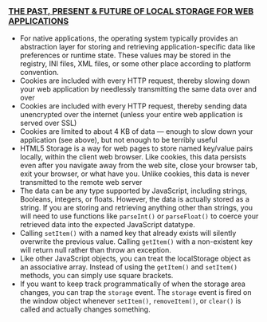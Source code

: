 ### [THE PAST, PRESENT & FUTURE OF LOCAL STORAGE FOR WEB APPLICATIONS](http://diveinto.html5doctor.com/storage.html)

- For native applications, the operating system typically provides an abstraction layer for storing and retrieving application-specific data like preferences or runtime state. These values may be stored in the registry, INI files, XML files, or some other place according to platform convention. 
- Cookies are included with every HTTP request, thereby slowing down your web application by needlessly transmitting the same data over and over
- Cookies are included with every HTTP request, thereby sending data unencrypted over the internet (unless your entire web application is served over SSL)
- Cookies are limited to about 4 KB of data — enough to slow down your application (see above), but not enough to be terribly useful
- HTML5 Storage is a way for web pages to store named key/value pairs locally, within the client web browser. Like cookies, this data persists even after you navigate away from the web site, close your browser tab, exit your browser, or what have you. Unlike cookies, this data is never transmitted to the remote web server
- The data can be any type supported by JavaScript, including strings, Booleans, integers, or floats. However, the data is actually stored as a string. If you are storing and retrieving anything other than strings, you will need to use functions like `parseInt()` or `parseFloat()` to coerce your retrieved data into the expected JavaScript datatype.
- Calling `setItem()` with a named key that already exists will silently overwrite the previous value. Calling `getItem()` with a non-existent key will return null rather than throw an exception.
- Like other JavaScript objects, you can treat the localStorage object as an associative array. Instead of using the `getItem()` and `setItem()` methods, you can simply use square brackets.
- If you want to keep track programmatically of when the storage area changes, you can trap the `storage` event. The `storage` event is fired on the window object whenever `setItem()`, `removeItem()`, or `clear()` is called and actually changes something.